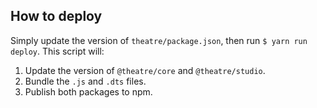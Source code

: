 ## How to deploy

Simply update the version of `theatre/package.json`, then run `$ yarn run deploy`. This script will:
1. Update the version of `@theatre/core` and `@theatre/studio`.
2. Bundle the `.js` and `.dts` files.
3. Publish both packages to npm.